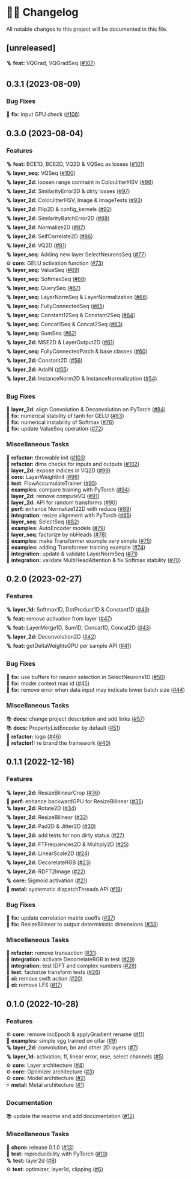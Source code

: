 # 👨‍💻 Changelog

All notable changes to this project will be documented in this file.

## [unreleased]

🪜 **feat:** VQGrad, VQGradSeq ([#107](https://github.com/owkin/GrAIdient/pull/107))

## 0.3.1 (2023-08-09)

### Bug Fixes

🐛 **fix**: input GPU check ([#106](https://github.com/owkin/GrAIdient/pull/106))

## 0.3.0 (2023-08-04)

### Features

🪜 **feat:** BCE1D, BCE2D, VQ2D & VQSeq as losses ([#101](https://github.com/owkin/GrAIdient/pull/101))\
🪜 **layer_seq:** VQSeq ([#100](https://github.com/owkin/GrAIdient/pull/100))\
🪜 **layer_2d:** loosen range contraint in ColorJitterHSV ([#98](https://github.com/owkin/GrAIdient/pull/98))\
🪜 **layer_2d:** SimilarityError2D & dirty losses ([#97](https://github.com/owkin/GrAIdient/pull/97))\
🪜 **layer_2d:** ColorJitterHSV, Image & ImageTests ([#93](https://github.com/owkin/GrAIdient/pull/93))\
🪜 **layer_2d:** Flip2D & config_kernels ([#92](https://github.com/owkin/GrAIdient/pull/92))\
🪜 **layer_2d:** SimilarityBatchError2D ([#88](https://github.com/owkin/GrAIdient/pull/88))\
🪜 **layer_2d:** Normalize2D ([#87](https://github.com/owkin/GrAIdient/pull/87))\
🪜 **layer_2d:** SelfCorrelate2D ([#86](https://github.com/owkin/GrAIdient/pull/86))\
🪜 **layer_2d**: VQ2D ([#81](https://github.com/owkin/GrAIdient/pull/81))\
🪜 **layer_seq**: Adding new layer SelectNeuronsSeq ([#77](https://github.com/owkin/GrAIdient/pull/77))\
⚙️ **core:** GELU activation function ([#73](https://github.com/owkin/GrAIdient/pull/73))\
🪜 **layer_seq:** ValueSeq ([#69](https://github.com/owkin/GrAIdient/pull/69))\
🪜 **layer_seq:** SoftmaxSeq ([#68](https://github.com/owkin/GrAIdient/pull/68))\
🪜 **layer_seq:** QuerySeq ([#67](https://github.com/owkin/GrAIdient/pull/67))\
🪜 **layer_seq:** LayerNormSeq & LayerNormalization ([#66](https://github.com/owkin/GrAIdient/pull/66))\
🪜 **layer_seq:** FullyConnectedSeq ([#65](https://github.com/owkin/GrAIdient/pull/65))\
🪜 **layer_seq:** Constant12Seq & Constant2Seq ([#64](https://github.com/owkin/GrAIdient/pull/64))\
🪜 **layer_seq:** Concat1Seq & Concat2Seq ([#63](https://github.com/owkin/GrAIdient/pull/63))\
🪜 **layer_seq:** SumSeq ([#62](https://github.com/owkin/GrAIdient/pull/62))\
🪜 **layer_2d:** MSE2D & LayerOutput2D ([#61](https://github.com/owkin/GrAIdient/pull/61))\
🪜 **layer_seq:** FullyConnectedPatch & base classes ([#60](https://github.com/owkin/GrAIdient/pull/60))\
🪜 **layer_2d:** Constant2D ([#56](https://github.com/owkin/GrAIdient/pull/56))\
🪜 **layer_2d:** AdaIN ([#55](https://github.com/owkin/GrAIdient/pull/55))\
🪜 **layer_2d:** InstanceNorm2D & InstanceNormalization ([#54](https://github.com/owkin/GrAIdient/pull/54))

### Bug Fixes

🐛 **layer_2d**: align Convolution & Deconvolution on PyTorch ([#84](https://github.com/owkin/GrAIdient/pull/84))\
🐛 **fix**: numerical stability of tanh for GELU ([#83](https://github.com/owkin/GrAIdient/pull/83))\
🐛 **fix:** numerical instability of Softmax ([#76](https://github.com/owkin/GrAIdient/pull/76))\
🐛 **fix:** update ValueSeq operation ([#72](https://github.com/owkin/GrAIdient/pull/72))

### Miscellaneous Tasks

🔨 **refactor:** throwable init ([#103](https://github.com/owkin/GrAIdient/pull/103))\
🔨 **refactor:** dims checks for inputs and outputs ([#102](https://github.com/owkin/GrAIdient/pull/102))\
🔨 **layer_2d:** expose indices in VQ2D ([#99](https://github.com/owkin/GrAIdient/pull/99))\
🔨 **core:** LayerWeightInit ([#96](https://github.com/owkin/GrAIdient/pull/96))\
🚨 **test**: FlowAccumulateTrainer ([#95](https://github.com/owkin/GrAIdient/pull/95))\
🚨 **examples**: compare training with PyTorch ([#94](https://github.com/owkin/GrAIdient/pull/94))\
🔨 **layer_2d:** remove computeVQ ([#91](https://github.com/owkin/GrAIdient/pull/91))\
🔨 **layer_2d:** API for random transforms ([#90](https://github.com/owkin/GrAIdient/pull/90))\
🚀 **perf:** enhance Normalize122D with reduce ([#89](https://github.com/owkin/GrAIdient/pull/89))\
🚨 **integration**: resize alignment with PyTorch ([#85](https://github.com/owkin/GrAIdient/pull/85))\
🔨 **layer_seq**: SelectSeq ([#82](https://github.com/owkin/GrAIdient/pull/82))\
🚀 **examples**: AutoEncoder models ([#79](https://github.com/owkin/GrAIdient/pull/79))\
🚀 **layer_seq**: factorize by nbHeads ([#78](https://github.com/owkin/GrAIdient/pull/78))\
🚀 **examples:** make Transformer example very simple ([#75](https://github.com/owkin/GrAIdient/pull/75))\
🚀 **examples:** adding Transformer training example ([#74](https://github.com/owkin/GrAIdient/pull/74))\
🚨 **integration:** update & validate LayerNormSeq ([#71](https://github.com/owkin/GrAIdient/pull/71))\
🚨 **integration:** validate MultiHeadAttention & fix Softmax stability ([#70](https://github.com/owkin/GrAIdient/pull/70))

## 0.2.0 (2023-02-27)

### Features

🪜 **layer_1d:** Softmax1D, DotProduct1D & Constant1D ([#49](https://github.com/owkin/GrAIdient/pull/49))\
🪜 **feat:** remove activation from layer ([#47](https://github.com/owkin/GrAIdient/pull/47))\
🪜 **feat:** LayerMerge1D, Sum1D, Concat1D, Concat2D ([#43](https://github.com/owkin/GrAIdient/pull/43))\
🪜 **layer_2d:** Deconvolution2D ([#42](https://github.com/owkin/GrAIdient/pull/42))\
🪜 **feat:** getDeltaWeightsGPU per sample API ([#41](https://github.com/owkin/GrAIdient/pull/41))

### Bug Fixes

🐛 **fix:** use buffers for neuron selection in SelectNeurons1D ([#50](https://github.com/owkin/GrAIdient/pull/50))\
🐛 **fix:** model context max id ([#45](https://github.com/owkin/GrAIdient/pull/45))\
🐛 **fix:** remove error when data input may indicate lower batch size ([#44](https://github.com/owkin/GrAIdient/pull/44))

### Miscellaneous Tasks

📚 **docs:** change project description and add links ([#57](https://github.com/owkin/GrAIdient/pull/57))\
📚 **docs:** PropertyListEncoder by default ([#51](https://github.com/owkin/GrAIdient/pull/51))\
🎉 **refactor:** logo ([#46](https://github.com/owkin/GrAIdient/pull/46))\
🎉 **refactor!:** re brand the framework ([#40](https://github.com/owkin/GrAIdient/pull/40))

## 0.1.1 (2022-12-16)

### Features

🪜 **layer_2d:** ResizeBilinearCrop ([#36](https://github.com/owkin/GrAIdient/pull/36))\
🚀 **perf:** enhance backwardGPU for ResizeBilinear ([#35](https://github.com/owkin/GrAIdient/pull/35))\
🪜 **layer_2d:** Rotate2D ([#34](https://github.com/owkin/GrAIdient/pull/34))\
🪜 **layer_2d:** ResizeBilinear ([#32](https://github.com/owkin/GrAIdient/pull/32))\
🪜 **layer_2d:** Pad2D & Jitter2D ([#30](https://github.com/owkin/GrAIdient/pull/30))\
🪜 **layer_2d:** add tests for non dirty status ([#27](https://github.com/owkin/GrAIdient/pull/27))\
🪜 **layer_2d:** FTFrequences2D & Multiply2D ([#25](https://github.com/owkin/GrAIdient/pull/25))\
🪜 **layer_2d:** LinearScale2D ([#24](https://github.com/owkin/GrAIdient/pull/24))\
🪜 **layer_2d:** DecorelateRGB ([#23](https://github.com/owkin/GrAIdient/pull/23))\
🪜 **layer_2d:** RDFT2Image ([#22](https://github.com/owkin/GrAIdient/pull/22))\
🪜 **core:** Sigmoid activation ([#21](https://github.com/owkin/GrAIdient/pull/21))\
🚀 **metal:** systematic dispatchThreads API ([#19](https://github.com/owkin/GrAIdient/pull/19))

### Bug Fixes 

🐛 **fix:** update correlation matrix coeffs ([#37](https://github.com/owkin/GrAIdient/pull/37))\
🐛 **fix:** ResizeBilinear to output deterministic dimensions ([#33](https://github.com/owkin/GrAIdient/pull/33))

### Miscellaneous Tasks

🔨 **refactor:** remove transaction ([#31](https://github.com/owkin/GrAIdient/pull/31))\
🚨 **integration:** activate DecorrelateRGB in test ([#29](https://github.com/owkin/GrAIdient/pull/29))\
🚨 **integration:** test IDFT and complex numbers ([#28](https://github.com/owkin/GrAIdient/pull/28))\
🔨 **test:** factorize transform tests ([#26](https://github.com/owkin/GrAIdient/pull/26))\
👷 **ci:** remove swift action ([#20](https://github.com/owkin/GrAIdient/pull/20))\
👷 **ci:** remove LFS ([#17](https://github.com/owkin/GrAIdient/pull/17))

## 0.1.0 (2022-10-28)

### Features

⚙️ **core:** remove incEpoch & applyGradient rename ([#11](https://github.com/owkin/GrAIdient/pull/11))\
🚀 **examples:** simple vgg trained on cifar ([#9](https://github.com/owkin/GrAIdient/pull/9))\
🪜 **layer_2d:** convolution, bn and other 2D layers ([#7](https://github.com/owkin/GrAIdient/pull/7))\
🪜 **layer_1d:** activation, fl, linear error, mse, select channels ([#5](https://github.com/owkin/GrAIdient/pull/5))\
⚙️ **core:** Layer architecture ([#4](https://github.com/owkin/GrAIdient/pull/4))\
⚙️ **core:** Optimizer architecture ([#3](https://github.com/owkin/GrAIdient/pull/3))\
⚙️ **core:** Model architecture ([#2](https://github.com/owkin/GrAIdient/pull/2))\
⚡️ **metal:** Metal architecture ([#1](https://github.com/owkin/GrAIdient/pull/1))

### Documentation

📚 update the readme and add documentation ([#12](https://github.com/owkin/GrAIdient/pull/12))

### Miscellaneous Tasks

🔧 **chore:** release 0.1.0 ([#13](https://github.com/owkin/GrAIdient/pull/13))\
🚀 **test:** reproducibility with PyTorch ([#10](https://github.com/owkin/GrAIdient/pull/10))\
🪜 **test:** layer2d ([#8](https://github.com/owkin/GrAIdient/pull/8))\
⚙️ **test:** optimizer, layer1d, clipping ([#6](https://github.com/owkin/GrAIdient/pull/6))
